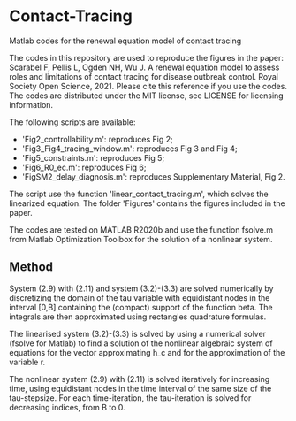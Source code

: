 # Contact-Tracing
Matlab codes for the renewal equation model of contact tracing

The codes in this repository are used to reproduce the figures in the paper:
Scarabel F, Pellis L, Ogden NH, Wu J. A renewal equation model to assess roles and limitations of contact tracing for disease outbreak control. Royal Society Open Science, 2021.
Please cite this reference if you use the codes.
The codes are distributed under the MIT license, see LICENSE for licensing information. 

The following scripts are available:
- 'Fig2_controllability.m': reproduces Fig 2;
- 'Fig3_Fig4_tracing_window.m': reproduces Fig 3 and Fig 4;
- 'Fig5_constraints.m': reproduces Fig 5;
- 'Fig6_R0_ec.m': reproduces Fig 6;
- 'FigSM2_delay_diagnosis.m': reproduces Supplementary Material, Fig 2.

The script use the function 'linear_contact_tracing.m', which solves the linearized equation.
The folder 'Figures' contains the figures included in the paper.

The codes are tested on MATLAB R2020b and use the function fsolve.m from Matlab Optimization Toolbox for the solution of a nonlinear system.

## Method
System (2.9) with (2.11) and system (3.2)-(3.3) are solved numerically by discretizing the domain of the tau variable with equidistant nodes in the interval [0,B] containing the (compact) support of the function beta. The integrals are then approximated using rectangles quadrature formulas.

The linearised system (3.2)-(3.3) is solved by using a numerical solver (fsolve for Matlab) to find a solution of the nonlinear algebraic system of equations for the vector approximating h_c and for the approximation of the variable r. 

The nonlinear system (2.9) with (2.11) is solved iteratively for increasing time, using equidistant nodes in the time interval of the same size of the tau-stepsize. For each time-iteration, the tau-iteration is solved for decreasing indices, from B to 0.
